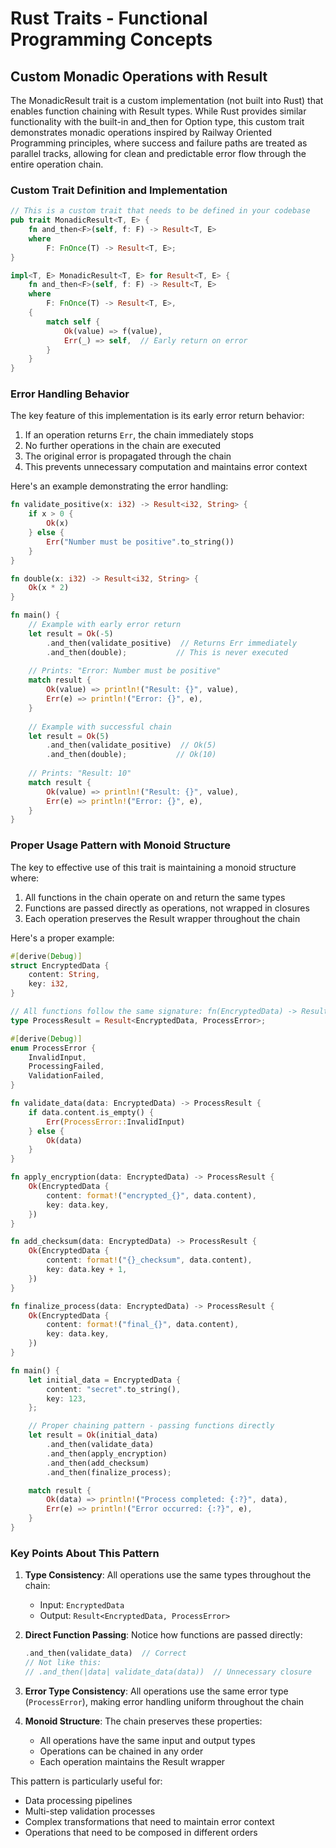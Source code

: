 # Rust Traits - Functional Programming Concepts

## Custom Monadic Operations with Result

The MonadicResult trait is a custom implementation (not built into Rust) that enables function chaining with Result types. While Rust provides similar functionality with the built-in and_then for Option type, this custom trait demonstrates monadic operations inspired by Railway Oriented Programming principles, where success and failure paths are treated as parallel tracks, allowing for clean and predictable error flow through the entire operation chain.

### Custom Trait Definition and Implementation
```rust
// This is a custom trait that needs to be defined in your codebase
pub trait MonadicResult<T, E> {
    fn and_then<F>(self, f: F) -> Result<T, E>
    where
        F: FnOnce(T) -> Result<T, E>;
}

impl<T, E> MonadicResult<T, E> for Result<T, E> {
    fn and_then<F>(self, f: F) -> Result<T, E>
    where
        F: FnOnce(T) -> Result<T, E>,
    {
        match self {
            Ok(value) => f(value),
            Err(_) => self,  // Early return on error
        }
    }
}
```

### Error Handling Behavior

The key feature of this implementation is its early error return behavior:
1. If an operation returns `Err`, the chain immediately stops
2. No further operations in the chain are executed
3. The original error is propagated through the chain
4. This prevents unnecessary computation and maintains error context

Here's an example demonstrating the error handling:

```rust
fn validate_positive(x: i32) -> Result<i32, String> {
    if x > 0 {
        Ok(x)
    } else {
        Err("Number must be positive".to_string())
    }
}

fn double(x: i32) -> Result<i32, String> {
    Ok(x * 2)
}

fn main() {
    // Example with early error return
    let result = Ok(-5)
        .and_then(validate_positive)  // Returns Err immediately
        .and_then(double);           // This is never executed
        
    // Prints: "Error: Number must be positive"
    match result {
        Ok(value) => println!("Result: {}", value),
        Err(e) => println!("Error: {}", e),
    }
    
    // Example with successful chain
    let result = Ok(5)
        .and_then(validate_positive)  // Ok(5)
        .and_then(double);           // Ok(10)
        
    // Prints: "Result: 10"
    match result {
        Ok(value) => println!("Result: {}", value),
        Err(e) => println!("Error: {}", e),
    }
}
```

### Proper Usage Pattern with Monoid Structure

The key to effective use of this trait is maintaining a monoid structure where:
1. All functions in the chain operate on and return the same types
2. Functions are passed directly as operations, not wrapped in closures
3. Each operation preserves the Result wrapper throughout the chain

Here's a proper example:

```rust
#[derive(Debug)]
struct EncryptedData {
    content: String,
    key: i32,
}

// All functions follow the same signature: fn(EncryptedData) -> Result<EncryptedData, ProcessError>
type ProcessResult = Result<EncryptedData, ProcessError>;

#[derive(Debug)]
enum ProcessError {
    InvalidInput,
    ProcessingFailed,
    ValidationFailed,
}

fn validate_data(data: EncryptedData) -> ProcessResult {
    if data.content.is_empty() {
        Err(ProcessError::InvalidInput)
    } else {
        Ok(data)
    }
}

fn apply_encryption(data: EncryptedData) -> ProcessResult {
    Ok(EncryptedData {
        content: format!("encrypted_{}", data.content),
        key: data.key,
    })
}

fn add_checksum(data: EncryptedData) -> ProcessResult {
    Ok(EncryptedData {
        content: format!("{}_checksum", data.content),
        key: data.key + 1,
    })
}

fn finalize_process(data: EncryptedData) -> ProcessResult {
    Ok(EncryptedData {
        content: format!("final_{}", data.content),
        key: data.key,
    })
}

fn main() {
    let initial_data = EncryptedData {
        content: "secret".to_string(),
        key: 123,
    };

    // Proper chaining pattern - passing functions directly
    let result = Ok(initial_data)
        .and_then(validate_data)
        .and_then(apply_encryption)
        .and_then(add_checksum)
        .and_then(finalize_process);

    match result {
        Ok(data) => println!("Process completed: {:?}", data),
        Err(e) => println!("Error occurred: {:?}", e),
    }
}
```

### Key Points About This Pattern

1. **Type Consistency**: All operations use the same types throughout the chain:
   - Input: `EncryptedData`
   - Output: `Result<EncryptedData, ProcessError>`

2. **Direct Function Passing**: Notice how functions are passed directly:
   ```rust
   .and_then(validate_data)  // Correct
   // Not like this:
   // .and_then(|data| validate_data(data))  // Unnecessary closure
   ```

3. **Error Type Consistency**: All operations use the same error type (`ProcessError`), making error handling uniform throughout the chain

4. **Monoid Structure**: The chain preserves these properties:
   - All operations have the same input and output types
   - Operations can be chained in any order
   - Each operation maintains the Result wrapper

This pattern is particularly useful for:
- Data processing pipelines
- Multi-step validation processes
- Complex transformations that need to maintain error context
- Operations that need to be composed in different orders
